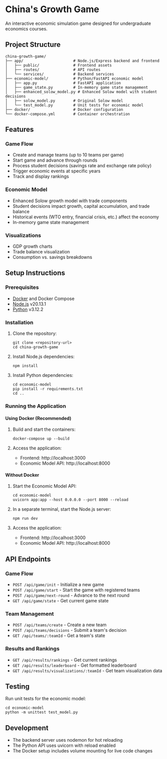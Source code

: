 # China's Growth Game

An interactive economic simulation game designed for undergraduate economics courses.

## Project Structure

```
china-growth-game/
├── app/                      # Node.js/Express backend and frontend
│   ├── public/               # Frontend assets
│   ├── routes/               # API routes
│   └── services/             # Backend services
├── economic-model/           # Python/FastAPI economic model
│   ├── app.py                # FastAPI application
│   ├── game_state.py         # In-memory game state management
│   ├── enhanced_solow_model.py # Enhanced Solow model with student decisions
│   ├── solow_model.py        # Original Solow model
│   └── test_model.py         # Unit tests for economic model
├── docker/                   # Docker configuration
└── docker-compose.yml        # Container orchestration
```

## Features

### Game Flow
- Create and manage teams (up to 10 teams per game)
- Start game and advance through rounds
- Process student decisions (savings rate and exchange rate policy)
- Trigger economic events at specific years
- Track and display rankings

### Economic Model
- Enhanced Solow growth model with trade components
- Student decisions impact growth, capital accumulation, and trade balance
- Historical events (WTO entry, financial crisis, etc.) affect the economy
- In-memory game state management

### Visualizations
- GDP growth charts
- Trade balance visualization
- Consumption vs. savings breakdowns

## Setup Instructions

### Prerequisites

- [Docker](https://www.docker.com/get-started) and Docker Compose
- [Node.js](https://nodejs.org/) v20.13.1
- [Python](https://www.python.org/) v3.12.2

### Installation

1. Clone the repository:
   ```
   git clone <repository-url>
   cd china-growth-game
   ```

2. Install Node.js dependencies:
   ```
   npm install
   ```

3. Install Python dependencies:
   ```
   cd economic-model
   pip install -r requirements.txt
   cd ..
   ```

### Running the Application

#### Using Docker (Recommended)

1. Build and start the containers:
   ```
   docker-compose up --build
   ```

2. Access the application:
   - Frontend: http://localhost:3000
   - Economic Model API: http://localhost:8000

#### Without Docker

1. Start the Economic Model API:
   ```
   cd economic-model
   uvicorn app:app --host 0.0.0.0 --port 8000 --reload
   ```

2. In a separate terminal, start the Node.js server:
   ```
   npm run dev
   ```

3. Access the application:
   - Frontend: http://localhost:3000
   - Economic Model API: http://localhost:8000

## API Endpoints

### Game Flow
- `POST /api/game/init` - Initialize a new game
- `POST /api/game/start` - Start the game with registered teams
- `POST /api/game/next-round` - Advance to the next round
- `GET /api/game/state` - Get current game state

### Team Management
- `POST /api/teams/create` - Create a new team
- `POST /api/teams/decisions` - Submit a team's decision
- `GET /api/teams/:teamId` - Get a team's state

### Results and Rankings
- `GET /api/results/rankings` - Get current rankings
- `GET /api/results/leaderboard` - Get formatted leaderboard
- `GET /api/results/visualizations/:teamId` - Get team visualization data

## Testing

Run unit tests for the economic model:
```
cd economic-model
python -m unittest test_model.py
```

## Development

- The backend server uses nodemon for hot reloading
- The Python API uses uvicorn with reload enabled
- The Docker setup includes volume mounting for live code changes